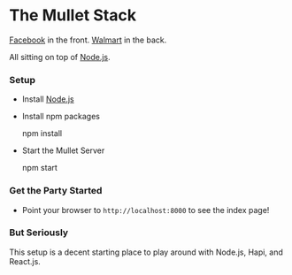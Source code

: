 # The Mullet Stack


[Facebook](http://facebook.github.io/react/) in the front. [Walmart](http://walmartlabs.github.io/hapi/) in the back.

All sitting on top of [Node.js](http://nodejs.org/).

### Setup

* Install [Node.js](http://nodejs.org/)

* Install npm packages


    npm install

* Start the Mullet Server


    npm start

### Get the Party Started

* Point your browser to `http://localhost:8000` to see the index page!

### But Seriously

This setup is a decent starting place to play around with Node.js, Hapi, and React.js.
